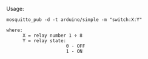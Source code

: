Usage:


    mosquitto_pub -d -t arduino/simple -m "switch:X:Y"
    
    where:
          X = relay number 1 ÷ 8
          Y = relay state:
                          0 - OFF
                          1 - ON
